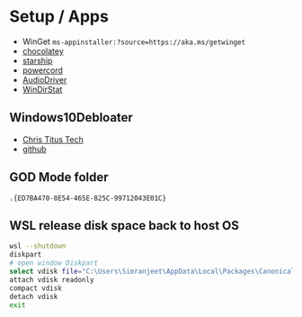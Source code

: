 # Setup / Apps

- WinGet `ms-appinstaller:?source=https://aka.ms/getwinget`
- [chocolatey](https://community.chocolatey.org/packages?q=)
- [starship](https://starship.rs/)
- [powercord](https://github.com/powercord-org/powercord)
- [AudioDriver](https://www.acer.com/ac/en/SG/content/support-product/7603?b=1)
- [WinDirStat](https://windirstat.net/download.html)

## Windows10Debloater

- [Chris Titus Tech](https://christitus.com/clean-up-windows-10/)
- [github](https://github.com/Sycnex/Windows10Debloater)

## GOD Mode folder

`.{ED7BA470-8E54-465E-825C-99712043E01C}`

## WSL release disk space back to host OS
```bash
wsl --shutdown
diskpart
# open window Diskpart
select vdisk file="C:\Users\Simranjeet\AppData\Local\Packages\CanonicalGroupLimited.Ubuntu20.04onWindows_79rhkp1fndgsc\LocalState\ext4.vhdx"
attach vdisk readonly
compact vdisk
detach vdisk
exit
``` 
